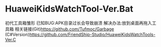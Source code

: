 # HuaweiKidsWatchTool-Ver.Bat
初代工具箱雏形
已知BUG:APK目录过长会导致崩溃
解决办法:放到桌面再拖入工具箱
相关链接(Git)https://github.com/Tufmoc/Garbage
(C#Version)https://github.com/FriendShip-Studio/HuaweiKidsWatchTools-Ver.C
